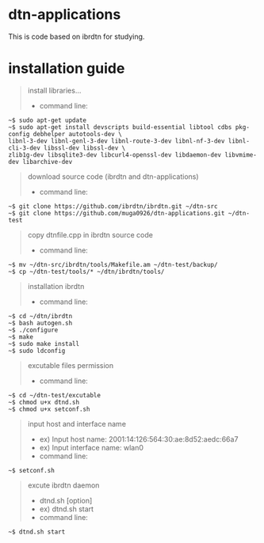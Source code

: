 # dtn-applications

This is code based on ibrdtn for studying.


# installation guide

> install libraries...
> * command line:

    ~$ sudo apt-get update
    ~$ sudo apt-get install devscripts build-essential libtool cdbs pkg-config debhelper autotools-dev \
    libnl-3-dev libnl-genl-3-dev libnl-route-3-dev libnl-nf-3-dev libnl-cli-3-dev libssl-dev libssl-dev \
    zlib1g-dev libsqlite3-dev libcurl4-openssl-dev libdaemon-dev libvmime-dev libarchive-dev

> download source code (ibrdtn and dtn-applications)
> * command line:

    ~$ git clone https://github.com/ibrdtn/ibrdtn.git ~/dtn-src
    ~$ git clone https://github.com/muga0926/dtn-applications.git ~/dtn-test

> copy dtnfile.cpp in ibrdtn source code
> * command line:

    ~$ mv ~/dtn-src/ibrdtn/tools/Makefile.am ~/dtn-test/backup/
    ~$ cp ~/dtn-test/tools/* ~/dtn/ibrdtn/tools/
 
> installation ibrdtn
> * command line:

    ~$ cd ~/dtn/ibrdtn
    ~$ bash autogen.sh
    ~$ ./configure
    ~$ make
    ~$ sudo make install
    ~$ sudo ldconfig

> excutable files permission
> * command line:

    ~$ cd ~/dtn-test/excutable
    ~$ chmod u+x dtnd.sh
    ~$ chmod u+x setconf.sh

> input host and interface name
> * ex) Input host name: 2001:14:126:564:30:ae:8d52:aedc:66a7
> * ex) Input interface name: wlan0
> * command line:

    ~$ setconf.sh

> excute ibrdtn daemon
> * dtnd.sh [option]
> * ex) dtnd.sh start
> * command line:

    ~$ dtnd.sh start

